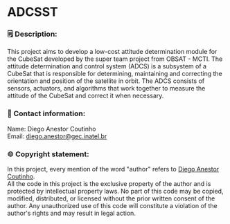 # ADCSST

### 🗒️ Description:
This project aims to develop a low-cost attitude determination module for the CubeSat developed by the super team project from OBSAT - MCTI. The attitude determination and control system (ADCS) is a subsystem of a CubeSat that is responsible for determining, maintaining and correcting the orientation and position of the satellite in orbit. The ADCS consists of sensors, actuators, and algorithms that work together to measure the attitude of the CubeSat and correct it when necessary. 

### 📘 Contact information:
Name: Diego Anestor Coutinho  
Email: diego.anestor@gec.inatel.br

### ©️ Copyright statement:
In this project, every mention of the word "author" refers to [Diego Anestor Coutinho](https://www.linkedin.com/in/diego-anestor-coutinho).  
All the code in this project is the exclusive property of the author and is protected by intellectual property laws. No part of this code may be copied, modified, distributed, or licensed without the prior written consent of the author. Any unauthorized use of this code will constitute a violation of the author's rights and may result in legal action.
